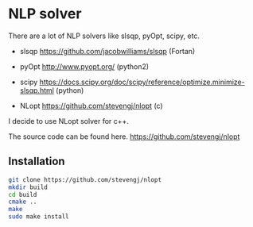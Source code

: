 # NLP solver

There are a lot of NLP solvers like slsqp, pyOpt, scipy, etc.

- slsqp <https://github.com/jacobwilliams/slsqp> (Fortan)

- pyOpt <http://www.pyopt.org/> (python2)

- scipy <https://docs.scipy.org/doc/scipy/reference/optimize.minimize-slsqp.html> (python)

- NLopt <https://github.com/stevengj/nlopt> (c)


I decide to use NLopt solver for c++.

The source code can be found here. <https://github.com/stevengj/nlopt>

## Installation

``` bash
git clone https://github.com/stevengj/nlopt
mkdir build
cd build
cmake ..
make
sudo make install
```
